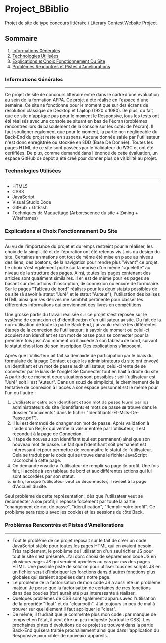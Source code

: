# Project_BBiblio

Projet de site de type concours littéraire / Literary Contest Website Project

## Sommaire

1. [Informations Générales](#infos-générales)
2. [Technologies Utilisées](#technos-utilisées)
3. [Explications et Choix Fonctionnement Du Site](#fonctionnement-site)
4. [Problèmes Rencontrés et Pistes d'Améliorations](#problèmes-rencontrés-pistes-améliorations)

### Informations Générales

---

Ce projet de site de concours littéraire entre dans le cadre d'une évaluation au sein de la formation AFPA. Ce projet a été réalisé en l'espace d'une semaine.
Ce site ne fonctionne pour le moment que sur des écrans de résolution classique de Desktop et Laptop (1920 x 1080). De plus, du fait que ce site n'applique pas pour le moment le Responsive, tous les tests ont été réalisés avec une console se situant en bas de l'écran (problèmes rencontrés lors du basculement de la console sur les cotés de l'écran).
Il faut souligner également que pour le moment, la partie non négligeable du Back-End du projet reste en suspens. Aucune donnée saisie par l'utilisateur n'est donc enregistrée ou stockée en BDD (Base De Donnée). Toutes les pages HTML de ce site sont passées par le Validateur du W3C et ont été certifiées. De plus, comme demandé dans l'énoncé de cette évaluation, un espace GitHub de dépôt a été créé pour donner plus de visibilité au projet.

### Technologies Utilisées

---

- HTML5
- CSS3
- JavaScript
- Visual Studio Code
- GitHub + GitBash
- Techniques de Maquettage (Arborescence du site + Zoning + Wireframes)

### Explications et Choix Fonctionnement Du Site

---

Au vu de l'importance du projet et du temps restreint pour le réaliser, les choix de la simplicité et de l'épuration ont été retenus vis à vis du design du site.
Certaines animations ont tout de même été mise en place au niveau des liens, des boutons, de la navigation pour rendre plus "vivant" ce projet.
Le choix s'est également porté sur la reprise d'un même "squelette" au niveau de la structure des pages. Ainsi, toutes les pages contenant des articles sont quasiment similaires. Il en est de même pour les pages se basant sur des actions d'inscription, de connexion ou encore de formulaire.
Sur le pages "Tableau de bord" réalisés pour les deux statuts possibles de ce site (à savoir le statut "Juré" et le statut "Auteur"), l'utilisation des balises HTML <table> ainsi que ses dérivés me semblait pertinente pour classer les différentes informations qui proviennent des livres en compétitions.

Une grosse partie du travail réalisée sur ce projet s'est reposée sur le système de connexion et d'identification d'un utilisateur au site. Du fait de la non-utilisation de toute la partie Back-End, j'ai voulu réalisé les différentes étapes de la connexion de l'utilisateur ; à savoir du moment où celui-ci acquiert son identifiant et son mot de passe pour se connecter pour la première fois jusqu'au moment où il accède à son tableau de bord, suivant le statut choisi lors de son inscription. Des explications s'imposent.

Après que l'utilisateur ait fait sa demande de participation par le biais du formulaire de la page Contact et que les administrateurs du site ont envoyé un identifiant et un mot de passe audit utilisateur, celui-ci tente de se connecter par le biais de l'onglet Se Connecter tout en haut à droite du site. A partir de ce moment deux situations sont possibles : soit l'utilisateur est "Juré" soit il est "Auteur". Dans un souci de simplicité, le cheminement de la tentative de connexion à l'accès à son espace personnel est le même pour l'un ou l'autre :

1. L'utilisateur entre son identifiant et son mot de passe fourni par les administrateurs du site (identifiants et mots de passe se trouve dans le dossier "documents" dans le fichier "Identifiants-Et-Mots-De-Passe.pdf").
2. Il lui est demandé de changer son mot de passe. Après validation à l'aide d'un RegEx qui vérifie la valeur entrée par l'utilisateur, il est reconduit à la page de Connexion.
3. Il tape de nouveau son identifiant (qui est permanent) ainsi que son nouveau mot de passe. Le fait que l'identifiant soit permanent est interessant ici pour permettre de reconnaitre le statut de l'utilisateur. Cela se traduit par le code qui se trouve dans le fichier JavaScript raccroché à cette page.
4. On demande ensuite à l'utilisateur de remplir sa page de profil. Une fois fait, il accède à son tableau de bord et aux différentes actions qui lui sont accordées par son statut.
5. Enfin, lorsque l'utilisateur veut se déconnecter, il revient à la page d'Accueil du site.

Seul problème de cette représentation : dès que l'utilisateur veut se reconnecter à son profil, il repasse forcément par toute la partie "changement de mot de passe", "identification", "Remplir votre profil". Ce problème sera résolu avec les cookies et les sessions du côté Back.

### Problèmes Rencontrés et Pistes d'Améliorations

---

- Tout le problème de ce projet reposait sur le fait de créer un code JavaScript stable pour toutes les pages HTML qui en avaient besoin. Très rapidement, le problème de l'utilisation d'un seul fichier JS pour tout le site s'est présenté. J'ai donc choisi de séparer mon code JS en plusieurs pages JS qui seraient appelées au cas par cas des pages HTML. Une possible piste de solution pour utiliser tous ces scripts JS en un fichier serait d'imbriquer les fonctions dans d'autres fonctions plus globales qui seraient appelées dans notre page.
- Le problème de la factorisation de mon code JS a aussi été un problème majeur. Je pense que la factorisation de certaines de mes fonctions dans des boucles (for) aurait été plus interessante à réaliser.
- Quelques problèmes de CSS sont également apparus avec l'utilisation de la propriété "float" et du "clear:both". J'ai toujours un peu de mal à trouver sur quel élément il faut appliquer le "clear".
- De même, il faudrait que je commente plus mon code : par manque de temps et en l'état, il peut être un peu indigeste (surtout le CSS).
  Les prochaines pistes d'évolutions de ce projet se trouvent dans la partie Back-End qui sera traitée prochainement ainsi que dans l'application du Responsive pour cibler de nouveaux appareils.
